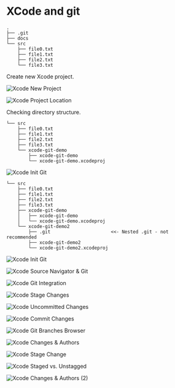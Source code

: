 # XCode and git

```
.
├── .git
├── docs
└── src
    ├── file0.txt
    ├── file1.txt
    ├── file2.txt
    └── file3.txt
```

Create new Xcode project.

![Xcode New Project](images/xcode-new-prj.jpg)


![Xcode Project Location](images/xcode-prj-location.jpg)

Checking directory structure.

```
└── src
    ├── file0.txt
    ├── file1.txt
    ├── file2.txt
    ├── file3.txt
    └── xcode-git-demo
        ├── xcode-git-demo
        └── xcode-git-demo.xcodeproj
```

![Xcode Init Git](images/xcode-init-git.jpg)

```
└── src
    ├── file0.txt
    ├── file1.txt
    ├── file2.txt
    ├── file3.txt
    ├── xcode-git-demo
    │   ├── xcode-git-demo
    │   └── xcode-git-demo.xcodeproj
    └── xcode-git-demo2
        ├── .git                      <<- Nested .git - not recommended
        ├── xcode-git-demo2
        └── xcode-git-demo2.xcodeproj
```

![Xcode Init Git](images/xcode-file-explorer.jpg)

![Xcode Source Navigator & Git](images/xcode-src-nav.jpg)

![Xcode Git Integration](images/xcode-git-integration.jpg)

![Xcode Stage Changes](images/xcode-stage-changes.jpg)

![Xcode Uncommitted Changes](images/xcode-uncommitted-changes.jpg)

![Xcode Commit Changes](images/xcode-git-commit.jpg)

![Xcode Git Branches Browser](images/xcode-git-branches.jpg)

![Xcode Changes & Authors](images/xcode-git-authors.jpg)

![Xcode Stage Change](images/xcode-stage-single-change.jpg)

![Xcode Staged vs. Unstagged](images/xcode-stage-unstagged.jpg)

![Xcode Changes & Authors (2)](images/xcode-git-authors2.jpg)
